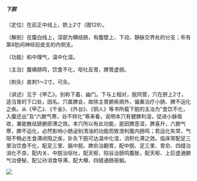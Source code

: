 ##### 下脘

〔定位〕在前正中线上，脐上2寸（图129）。

〔解剖〕在腹白线上，深部为横结肠，有腹壁上、下动、静脉交界处的分支；布有第8肋间神经前皮支的内侧支。

〔功能〕和中理气，温中化湿。

〔主治〕腹痛肠鸣，饮食不化，呕吐反胃，脾胃虚弱。

〔刺灸〕直刺1〜2寸。可灸。

〔讲述〕见于《甲乙》。别称下着、幽门。下与上相对，脘同管，穴在脐上2寸，适当胃的下口处，因名。穴属脾会，故除主胃腑疾病外，偏重治疗小肠、脾不运化之疾。从《甲乙》、《千金》、《外台》、《铜人》等书所载下脘的主治为"食饮不化，入腹还出”及“六腑气寒，谷不转化”等来看，说明本穴有健脾利湿，促进小脉吸收，兼能散祛肠腑瘀滞之效。本穴所以有此功能，是因脾恶湿，脾喜升，六腑气寒，脾不运化，必然影响小肠泌别清浊的功能而致泄利腹内肠鸣；若运化失常，气阻不畅必生食滞闭阻之疾，钋灸下脘可达温中化湿，消积化滞之效。临床常配足三里治饮食不化，配足三里、膈中脘、脾俞治翻胃，配中脘、足三里、胃俞、四缝治消化不良，配内关、中脘治呕吐，配天枢、陷谷治肠鸣腹胀，配天枢、上巨虚通腑气治便秘，配公孙消食导滞，配大横、四缝通肠驱蛔。

![](img/图129.jpg)
